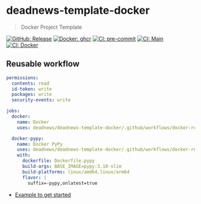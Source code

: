 # deadnews-template-docker

> Docker Project Template

[![GitHub: Release](https://img.shields.io/github/v/release/deadnews/deadnews-template-docker?logo=github&logoColor=white)](https://github.com/deadnews/deadnews-template-docker/releases/latest)
[![Docker: ghcr](https://img.shields.io/badge/docker-gray.svg?logo=docker&logoColor=white)](https://github.com/deadnews/deadnews-template-docker/pkgs/container/deadnews-template-docker)
[![CI: pre-commit](https://results.pre-commit.ci/badge/github/DeadNews/deadnews-template-docker/main.svg)](https://results.pre-commit.ci/latest/github/deadnews/deadnews-template-docker/main)
[![CI: Main](https://img.shields.io/github/actions/workflow/status/deadnews/deadnews-template-docker/main.yml?branch=main&logo=github&logoColor=white&label=main)](https://github.com/deadnews/deadnews-template-docker/actions/workflows/main.yml)
[![CI: Docker](https://img.shields.io/github/actions/workflow/status/deadnews/deadnews-template-docker/docker-publish.yml?branch=main&logo=github&logoColor=white&label=docker)](https://github.com/deadnews/deadnews-template-docker/actions/workflows/docker-publish.yml)

## Reusable workflow

```yaml
permissions:
  contents: read
  id-token: write
  packages: write
  security-events: write

jobs:
  docker:
    name: Docker
    uses: deadnews/deadnews-template-docker/.github/workflows/docker-reusable.yml@v1

  docker-pypy:
    name: Docker PyPy
    uses: deadnews/deadnews-template-docker/.github/workflows/docker-reusable.yml@v1
    with:
      dockerfile: Dockerfile.pypy
      build-args: BASE_IMAGE=pypy:3.10-slim
      build-platforms: linux/amd64,linux/arm64
      flavor: |
        suffix=-pypy,onlatest=true
```

- [Example to get started](https://github.com/DeadNews/deadnews-template-docker/blob/main/.github/workflows/docker-publish.yml)
